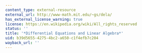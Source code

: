 ```yaml
---
content_type: external-resource
external_url: http://www-math.mit.edu/~gs/dela/
has_external_license_warning: true
license: https://en.wikipedia.org/wiki/All_rights_reserved
status: ''
title: '*Differential Equations and Linear Algebra*'
uid: b39d5655-4275-4bc2-a650-c1f4efb7c204
wayback_url: ''
---
```

